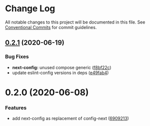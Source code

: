 # Change Log

All notable changes to this project will be documented in this file.
See [Conventional Commits](https://conventionalcommits.org) for commit guidelines.

## [0.2.1](https://github.com/azimutlabs/config/compare/@azimutlabs/next-config@0.2.0...@azimutlabs/next-config@0.2.1) (2020-06-19)


### Bug Fixes

* **next-config:** unused compose generic ([f8bf22c](https://github.com/azimutlabs/config/commit/f8bf22c8dc16aca9824e24576857482a1d9b25b2))
* update eslint-config versions in deps ([e49fab4](https://github.com/azimutlabs/config/commit/e49fab493bcc8fcfb46b5f4e688edbb633af131b))





# 0.2.0 (2020-06-08)


### Features

* add next-config as replacement of config-next ([6909213](https://github.com/azimutlabs/config/commit/69092133e1ceeead4843edf87e6969a11222167e))
